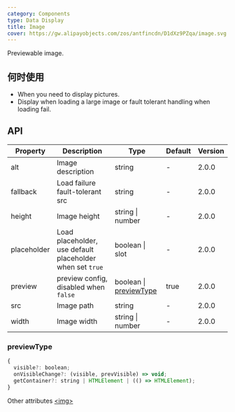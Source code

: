 ```yaml
---
category: Components
type: Data Display
title: Image
cover: https://gw.alipayobjects.com/zos/antfincdn/D1dXz9PZqa/image.svg
---
```


Previewable image.

## 何时使用

- When you need to display pictures.
- Display when loading a large image or fault tolerant handling when loading fail.

## API

| Property | Description | Type | Default | Version |
| --- | --- | --- | --- | --- |
| alt | Image description | string | - | 2.0.0 |
| fallback | Load failure fault-tolerant src | string | - | 2.0.0 |
| height | Image height | string \| number | - | 2.0.0 |
| placeholder | Load placeholder, use default placeholder when set `true` | boolean \| slot | - | 2.0.0 |
| preview | preview config, disabled when `false` | boolean \| [previewType](#previewType) | true | 2.0.0 |
| src | Image path | string | - | 2.0.0 |
| width | Image width | string \| number | - | 2.0.0 |

### previewType

```js
{
  visible?: boolean;
  onVisibleChange?: (visible, prevVisible) => void;
  getContainer?: string | HTMLElement | (() => HTMLElement);
}
```

Other attributes [&lt;img>](https://developer.mozilla.org/en-US/docs/Web/HTML/Element/img#Attributes)
